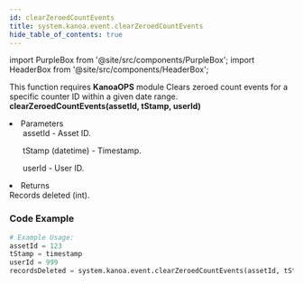 ```yaml
---
id: clearZeroedCountEvents
title: system.kanoa.event.clearZeroedCountEvents
hide_table_of_contents: true
---
```


import PurpleBox from '@site/src/components/PurpleBox';
import HeaderBox from '@site/src/components/HeaderBox';

<PurpleBox>This function requires <b>KanoaOPS</b> module</PurpleBox>
<HeaderBox header="Description">
    Clears zeroed count events for a specific counter ID within a given date range.
</HeaderBox>
<HeaderBox header="Syntax">
    <b>clearZeroedCountEvents(assetId, tStamp, userId)</b>
    <li>Parameters <br />
        <ul>assetId - Asset ID.</ul>
        <ul>tStamp (datetime) - Timestamp.</ul>
        <ul>userId - User ID.</ul>
    </li>
    <li>Returns <br />
        Records deleted (int).
    </li>
</HeaderBox>

### Code Example

```python
# Example Usage:
assetId = 123
tStamp = timestamp
userId = 999
recordsDeleted = system.kanoa.event.clearZeroedCountEvents(assetId, tStamp, userId)
